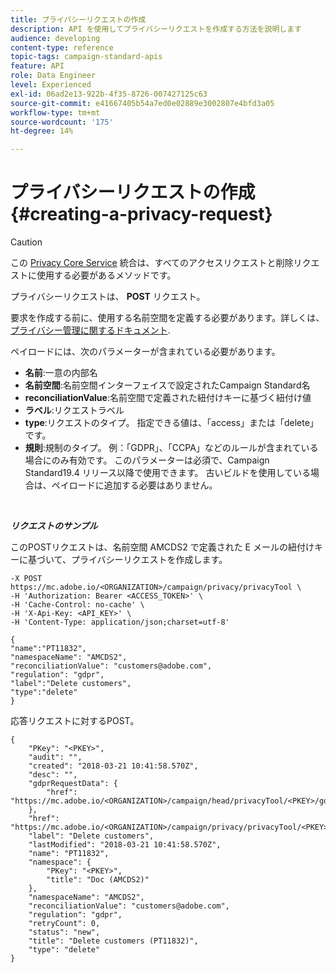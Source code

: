 ```yaml
---
title: プライバシーリクエストの作成
description: API を使用してプライバシーリクエストを作成する方法を説明します
audience: developing
content-type: reference
topic-tags: campaign-standard-apis
feature: API
role: Data Engineer
level: Experienced
exl-id: 06ad2e13-922b-4f35-8726-007427125c63
source-git-commit: e41667405b54a7ed0e02889e3002807e4bfd3a05
workflow-type: tm+mt
source-wordcount: '175'
ht-degree: 14%

---
```


# プライバシーリクエストの作成 {#creating-a-privacy-request}

>[!CAUTION]
>
>この [Privacy Core Service](https://adobe.io/apis/cloudplatform/gdpr.html) 統合は、すべてのアクセスリクエストと削除リクエストに使用する必要があるメソッドです。 <!--Starting 19.4, the use of the Campaign API and interface for access and delete requests is deprecated. For more on Campaign Standard deprecated and removed features, refer to [this page](../../rn/using/deprecated-features.md).-->

プライバシーリクエストは、 **POST** リクエスト。

 要求を作成する前に、使用する名前空間を定義する必要があります。詳しくは、 [プライバシー管理に関するドキュメント](../../start/using/privacy-requests.md).

ペイロードには、次のパラメーターが含まれている必要があります。

* **名前**:一意の内部名
* **名前空間**:名前空間インターフェイスで設定されたCampaign Standard名
* **reconciliationValue**:名前空間で定義された紐付けキーに基づく紐付け値
* **ラベル**:リクエストラベル
* **type**:リクエストのタイプ。 指定できる値は、「access」または「delete」です。
* **規則**:規制のタイプ。 例：「GDPR」、「CCPA」などのルールが含まれている場合にのみ有効です。 このパラメーターは必須で、Campaign Standard19.4 リリース以降で使用できます。 古いビルドを使用している場合は、ペイロードに追加する必要はありません。

<br/>

***リクエストのサンプル***

このPOSTリクエストは、名前空間 AMCDS2 で定義された E メールの紐付けキーに基づいて、プライバシーリクエストを作成します。

```
-X POST https://mc.adobe.io/<ORGANIZATION>/campaign/privacy/privacyTool \
-H 'Authorization: Bearer <ACCESS_TOKEN>' \
-H 'Cache-Control: no-cache' \
-H 'X-Api-Key: <API_KEY>' \
-H 'Content-Type: application/json;charset=utf-8'

{
"name":"PT11832",
"namespaceName": "AMCDS2",
"reconciliationValue": "customers@adobe.com",
"regulation": "gdpr",
"label":"Delete customers",
"type":"delete"
}
```

応答リクエストに対するPOST。

```
{
    "PKey": "<PKEY>",
    "audit": "",
    "created": "2018-03-21 10:41:58.570Z",
    "desc": "",
    "gdprRequestData": {
        "href": "https://mc.adobe.io/<ORGANIZATION>/campaign/head/privacyTool/<PKEY>/gdprRequestData/"
    },
    "href": "https://mc.adobe.io/<ORGANIZATION>/campaign/privacy/privacyTool/<PKEY>",
    "label": "Delete customers",
    "lastModified": "2018-03-21 10:41:58.570Z",
    "name": "PT11832",
    "namespace": {
        "PKey": "<PKEY>",
        "title": "Doc (AMCDS2)"
    },
    "namespaceName": "AMCDS2",
    "reconciliationValue": "customers@adobe.com",
    "regulation": "gdpr",
    "retryCount": 0,
    "status": "new",
    "title": "Delete customers (PT11832)",
    "type": "delete"
}
```
